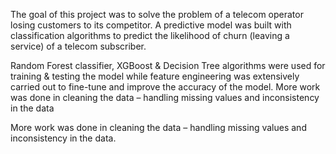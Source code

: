 The goal of this project was to solve the problem of a telecom operator losing customers to its competitor.
A predictive model was built with classification algorithms to predict the likelihood of churn (leaving a service) of a telecom subscriber.

Random Forest classifier, XGBoost & Decision Tree algorithms were used for training & testing the model while feature engineering was extensively carried out to fine-tune and improve the accuracy of the model. More work was done in cleaning the data – handling missing values and inconsistency in the data

More work was done in cleaning the data – handling missing values and inconsistency in the data.
